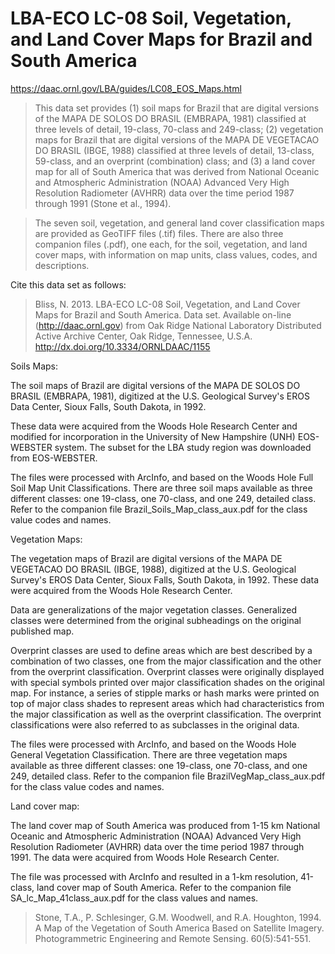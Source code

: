 # LBA-ECO LC-08 Soil, Vegetation, and Land Cover Maps for Brazil and South America

https://daac.ornl.gov/LBA/guides/LC08_EOS_Maps.html

> This data set provides (1) soil maps for Brazil that are digital versions of the MAPA DE SOLOS DO BRASIL (EMBRAPA, 1981) classified at three levels of detail, 19-class, 70-class and 249-class; (2) vegetation maps for Brazil that are digital versions of the MAPA DE VEGETACAO DO BRASIL (IBGE, 1988) classified at three levels of detail, 13-class, 59-class, and an overprint (combination) class; and (3) a land cover map for all of South America that was derived from National Oceanic and Atmospheric Administration (NOAA) Advanced Very High Resolution Radiometer (AVHRR) data over the time period 1987 through 1991 (Stone et al., 1994).

> The seven soil, vegetation, and general land cover classification maps are provided as GeoTIFF files (.tif) files. There are also three companion files (.pdf), one each, for the soil, vegetation, and land cover maps, with information on  map units, class values, codes, and descriptions.

Cite this data set as follows:

> Bliss, N. 2013. LBA-ECO LC-08 Soil, Vegetation, and Land Cover Maps for Brazil and South America. Data set. Available on-line (http://daac.ornl.gov) from Oak Ridge National Laboratory Distributed Active Archive Center, Oak Ridge, Tennessee, U.S.A. http://dx.doi.org/10.3334/ORNLDAAC/1155

Soils Maps:

The soil maps of Brazil are digital versions of the MAPA DE SOLOS DO BRASIL (EMBRAPA, 1981), digitized at the U.S. Geological Survey's EROS Data Center, Sioux Falls, South Dakota, in 1992.

These data were acquired from the Woods Hole Research Center and modified for incorporation in the University of New Hampshire (UNH) EOS-WEBSTER system. The subset for the LBA study region was downloaded from EOS-WEBSTER.

The files were processed with ArcInfo, and based on the Woods Hole Full Soil Map Unit Classifications. There are three soil maps available as three different classes: one 19-class, one 70-class, and one 249, detailed class. Refer to the companion file Brazil_Soils_Map_class_aux.pdf for the class value codes and names.

Vegetation Maps:

The vegetation maps of Brazil are digital versions of the MAPA DE VEGETACAO DO BRASIL (IBGE, 1988), digitized at the U.S. Geological Survey's EROS Data Center, Sioux Falls, South Dakota, in 1992.  These data were acquired from the Woods Hole Research Center.

Data are generalizations of the major vegetation classes. Generalized classes were determined from the original subheadings on the original published map.

Overprint classes are used to define areas which are best described by a combination of two classes, one from the major classification and the other from the overprint classification. Overprint classes were originally displayed with special symbols printed over major classification shades on the original map. For instance, a series of stipple marks or hash marks were printed on top of major class shades to represent areas which had characteristics from the major classification as well as the overprint classification. The overprint classifications were also referred to as subclasses in the original data.

The files were processed with ArcInfo, and based on the Woods Hole General Vegetation Classification. There are three vegetation maps available as three different classes: one 19-class, one 70-class, and one 249, detailed class. Refer to the companion file BrazilVegMap_class_aux.pdf for the class value codes and names.

Land cover map:

The land cover map of South America  was produced from 1-15 km National Oceanic and Atmospheric Administration (NOAA) Advanced Very High Resolution Radiometer (AVHRR) data over the time period 1987 through 1991. The data were acquired from Woods Hole Research Center.

The file was processed with ArcInfo and resulted in a 1-km resolution, 41-class, land cover map of South America. Refer to the companion file SA_lc_Map_41class_aux.pdf for the class values and names.

> Stone, T.A., P. Schlesinger, G.M. Woodwell, and R.A. Houghton, 1994. A Map of the Vegetation of South America Based on Satellite Imagery. Photogrammetric Engineering and Remote Sensing. 60(5):541-551.
